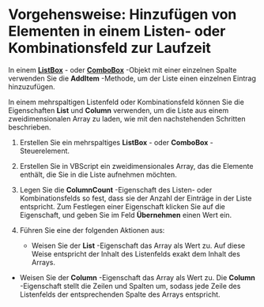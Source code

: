 
# Vorgehensweise: Hinzufügen von Elementen in einem Listen- oder Kombinationsfeld zur Laufzeit

In einem  **[ListBox](f56ba480-f8fe-6d12-265e-3b0a9838af97.md)** - oder **[ComboBox](31e7c1de-ee4e-b3d9-4579-7fc6b215bad3.md)** -Objekt mit einer einzelnen Spalte verwenden Sie die **AddItem** -Methode, um der Liste einen einzelnen Eintrag hinzuzufügen.

In einem mehrspaltigen Listenfeld oder Kombinationsfeld können Sie die Eigenschaften  **List** und **Column** verwenden, um die Liste aus einem zweidimensionalen Array zu laden, wie mit den nachstehenden Schritten beschrieben.

1. Erstellen Sie ein mehrspaltiges  **ListBox** - oder **ComboBox** -Steuerelement.
    
2. Erstellen Sie in VBScript ein zweidimensionales Array, das die Elemente enthält, die Sie in die Liste aufnehmen möchten.
    
3. Legen Sie die  **ColumnCount** -Eigenschaft des Listen- oder Kombinationsfelds so fest, dass sie der Anzahl der Einträge in der Liste entspricht. Zum Festlegen einer Eigenschaft klicken Sie auf die Eigenschaft, und geben Sie im Feld **Übernehmen** einen Wert ein.
    
4. Führen Sie eine der folgenden Aktionen aus:
    
      - Weisen Sie der  **List** -Eigenschaft das Array als Wert zu. Auf diese Weise entspricht der Inhalt des Listenfelds exakt dem Inhalt des Arrays.
    
  - Weisen Sie der  **Column** -Eigenschaft das Array als Wert zu. Die **Column** -Eigenschaft stellt die Zeilen und Spalten um, sodass jede Zeile des Listenfelds der entsprechenden Spalte des Arrays entspricht.
    
